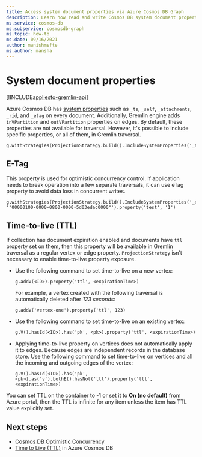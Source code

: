 ```yaml
---
title: Access system document properties via Azure Cosmos DB Graph
description: Learn how read and write Cosmos DB system document properties via Gremlin API
ms.service: cosmos-db
ms.subservice: cosmosdb-graph
ms.topic: how-to
ms.date: 09/16/2021
author: manishmsfte
ms.author: mansha
---
```


# System document properties
[!INCLUDE[appliesto-gremlin-api](../includes/appliesto-gremlin-api.md)]

Azure Cosmos DB has [system properties](/rest/api/cosmos-db/databases) such as ```_ts```, ```_self```, ```_attachments```, ```_rid```, and ```_etag``` on every document. Additionally, Gremlin engine adds ```inVPartition``` and ```outVPartition``` properties on edges. By default, these properties are not available for traversal. However, it's possible to include specific properties, or all of them, in Gremlin traversal.

```console
g.withStrategies(ProjectionStrategy.build().IncludeSystemProperties('_ts').create())
```

## E-Tag

This property is used for optimistic concurrency control. If application needs to break operation into a few separate traversals, it can use eTag property to avoid data loss in concurrent writes.

```console
g.withStrategies(ProjectionStrategy.build().IncludeSystemProperties('_etag').create()).V('1').has('_etag', '"00000100-0000-0800-0000-5d03edac0000"').property('test', '1')
```

## Time-to-live (TTL)

If collection has document expiration enabled and documents have `ttl` property set on them, then this property will be available in Gremlin traversal as a regular vertex or edge property. `ProjectionStrategy` isn't necessary to enable time-to-live property exposure.

* Use the following command to set time-to-live on a new vertex:

  ```console
  g.addV(<ID>).property('ttl', <expirationTime>)
  ```

  For example, a vertex created with the following traversal is automatically deleted after *123 seconds*:

  ```console
  g.addV('vertex-one').property('ttl', 123)
  ```

* Use the following command to set time-to-live on an existing vertex:

  ```console
  g.V().hasId(<ID>).has('pk', <pk>).property('ttl', <expirationTime>)
  ```

* Applying time-to-live property on vertices does not automatically apply it to edges. Because edges are independent records in the database store. Use the following command to set time-to-live on vertices and all the incoming and outgoing edges of the vertex:

  ```console
  g.V().hasId(<ID>).has('pk', <pk>).as('v').bothE().hasNot('ttl').property('ttl', <expirationTime>)
  ```

You can set TTL on the container to -1 or set it to **On (no default)** from Azure portal, then the TTL is infinite for any item unless the item has TTL value explicitly set.

## Next steps
* [Cosmos DB Optimistic Concurrency](../faq.yml#how-does-the-sql-api-provide-concurrency-)
* [Time to Live (TTL)](../time-to-live.md) in Azure Cosmos DB
